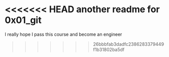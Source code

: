 <<<<<<< HEAD
another readme for 0x01_git
=======
I really hope I pass this course and become an engineer
>>>>>>> 26bbbfab3dadfc2386283379449f1b31802ba5df
